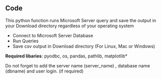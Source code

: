 ## Code

This python function runs Microsoft Server query and save the output in your Download directory regardless of your operating system


- Connect to Microsoft Server Database
- Run Queries
- Save csv output in Download directory (For Linux, Mac or Windows)


**Required libaries**: pyodbc, os, pandas, pathlib, matplotlib*

Do not forget to add the server name (server_name) , database name (dbname) and user login. (if required)